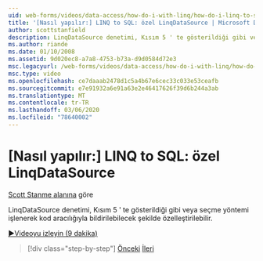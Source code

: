 ```yaml
---
uid: web-forms/videos/data-access/how-do-i-with-linq/how-do-i-linq-to-sql-custom-linqdatasource
title: '[Nasıl yapılır:] LINQ to SQL: özel LinqDataSource | Microsoft Docs'
author: scottstanfield
description: LinqDataSource denetimi, Kısım 5 ' te gösterildiği gibi veya seçme yöntemi işlenerek kod aracılığıyla bildirilebilecek şekilde özelleştirilebilir.
ms.author: riande
ms.date: 01/10/2008
ms.assetid: 9d020ec8-a7a8-4753-b73a-d9d0584d72e3
msc.legacyurl: /web-forms/videos/data-access/how-do-i-with-linq/how-do-i-linq-to-sql-custom-linqdatasource
msc.type: video
ms.openlocfilehash: ce7daaab2478d1c5a4b67e6cec33c033e53ceafb
ms.sourcegitcommit: e7e91932a6e91a63e2e46417626f39d6b244a3ab
ms.translationtype: MT
ms.contentlocale: tr-TR
ms.lasthandoff: 03/06/2020
ms.locfileid: "78640002"
---
```

# <a name="how-do-i-linq-to-sql-custom-linqdatasource"></a>[Nasıl yapılır:] LINQ to SQL: özel LinqDataSource

[Scott Stanme alanına](https://github.com/scottstanfield) göre

LinqDataSource denetimi, Kısım 5 ' te gösterildiği gibi veya seçme yöntemi işlenerek kod aracılığıyla bildirilebilecek şekilde özelleştirilebilir.

[&#9654;Videoyu izleyin (9 dakika)](https://channel9.msdn.com/Blogs/ASP-NET-Site-Videos/how-do-i-linq-to-sql-custom-linqdatasource)

> [!div class="step-by-step"]
> [Önceki](how-do-i-linq-to-sql-linqdatasource.md)
> [İleri](how-do-i-linq-to-sql-using-stored-procedures.md)
